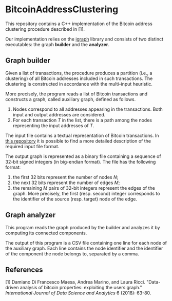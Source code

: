 # BitcoinAddressClustering

This repository contains a C++ implementation of the Bitcoin address clustering procedure described in [1].

Our implementation relies on the <a href="https://igraph.org/">igraph</a> library and consists of two distinct executables: the graph **builder** and the **analyzer**.

## Graph builder

Given a list of transactions, the procedure produces a partition (i.e., a clustering) of all Bitcoin addresses included in such transactions. 
The clustering is constructed in accordance with the multi-input heuristic.

More precisely, the program reads a list of Bitcoin transactions 
and constructs a graph, called auxiliary graph, defined as follows.

1. Nodes correspond to all addresses appearing in the transactions. Both input and output addresses are considered.
2. For each transaction _T_ in the list, there is a path among the nodes representing the input addresses of _T_. 

The input file contains a textual representation of Bitcoin transactions. In <a href="https://zenodo.org/record/7696454#.ZBOmgy9abq0">this repository</a> it is possible to find a more detailed description of the required input file format.

The output graph is represented as a binary file containing a sequence of 32-bit signed integers (in big-endian format). 
The file has the following format:

1. the first 32 bits represent the number of nodes _N_;
2. the next 32 bits represent the number of edges _M_;
3. the remaining _M_ pairs of 32-bit integers represent the edges of the graph. More precisely, the first (resp. second) integer corresponds to the identifier of the source (resp. target) node of the edge.

## Graph analyzer

This program reads the graph produced by the builder and analyzes it by computing its connected components. 

The output of this program is a CSV file containing one line for each node of the auxiliary graph. Each line contains the node identifier and the identifier of the component the node belongs to, separated by a comma.

## References

[1] Damiano Di Francesco Maesa, Andrea Marino, and Laura Ricci. "Data-driven analysis of bitcoin properties: exploiting the users graph."
_International Journal of Data Science and Analytics_ 6 (2018): 63-80.
